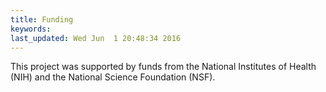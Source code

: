 ```yaml
---
title: Funding
keywords: 
last_updated: Wed Jun  1 20:48:34 2016
---
```


This project was supported by funds from the National Institutes of
Health (NIH) and the National Science Foundation (NSF).

